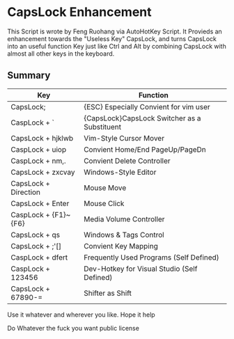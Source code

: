 # CapsLock Enhancement
 This Script is wrote by Feng Ruohang via AutoHotKey Script. It Provieds an enhancement towards the "Useless Key" CapsLock, and turns CapsLock into an useful function Key just like Ctrl and Alt by combining CapsLock with almost all other keys in the keyboard.

## Summary

|  Key |  Function  |
| ------------ | ------------ |
|  CapsLock;             | {ESC}  Especially Convient for vim user      |
|  CaspLock + `          | {CapsLock}CapsLock Switcher as a Substituent |
|  CapsLock + hjklwb     | Vim-Style Cursor Mover                       |
|  CaspLock + uiop       | Convient Home/End PageUp/PageDn              |
|  CaspLock + nm,.       | Convient Delete Controller                   |
|  CapsLock + zxcvay     | Windows-Style Editor                         |
|  CapsLock + Direction  | Mouse Move                                   |
|  CapsLock + Enter      | Mouse Click                                  |
|  CaspLock + {F1}~{F6}  | Media Volume Controller                      |
|  CapsLock + qs         | Windows & Tags Control                       |
|  CapsLock + ;'[]       | Convient Key Mapping                         |
|  CaspLock + dfert      | Frequently Used Programs (Self Defined)      |
|  CaspLock + 123456     | Dev-Hotkey for Visual Studio (Self Defined)  |
|  CapsLock + 67890-=    | Shifter as Shift                             |


Use it whatever and wherever you like. Hope it help

Do Whatever the fuck you want public license
